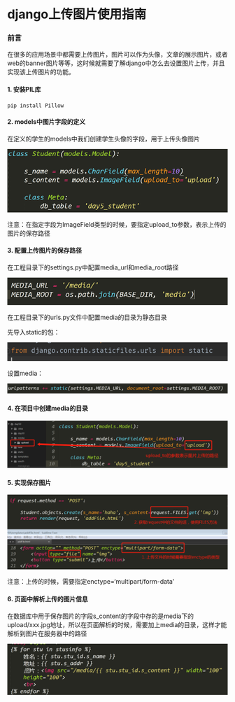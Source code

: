
# django上传图片使用指南

### 前言

在很多的应用场景中都需要上传图片，图片可以作为头像，文章的展示图片，或者web的banner图片等等，这时候就需要了解django中怎么去设置图片上传，并且实现该上传图片的功能。

#### 1. 安装PIL库

```
pip install Pillow
```

#### 2. models中图片字段的定义

在定义的学生的models中我们创建学生头像的字段，用于上传头像图片

![图](../images/django_models_image.png)

注意：在指定字段为ImageField类型的时候，要指定upload_to参数，表示上传的图片的保存路径

#### 3. 配置上传图片的保存路径

在工程目录下的settings.py中配置media_url和media_root路径

![图](../images/django_image_settings.png)

在工程目录下的urls.py文件中配置media的目录为静态目录

先导入static的包：

![图](../images/django_media_static.png)

设置media：

![图](../images/django_url_media.png)

#### 4. 在项目中创建media的目录


![图](../images/django_models_images_upload.png)

#### 5. 实现保存图片

![图](../images/django_html_upload_file.png)

注意：上传的时候，需要指定enctype=‘multipart/form-data’

#### 6. 页面中解析上传的图片信息

在数据库中用于保存图片的字段s_content的字段中存的是media下的upload/xxx.jpg地址，所以在页面解析的时候，需要加上media的目录，这样才能解析到图片在服务器中的路径

![图](../images/django_html_src_image.png)

